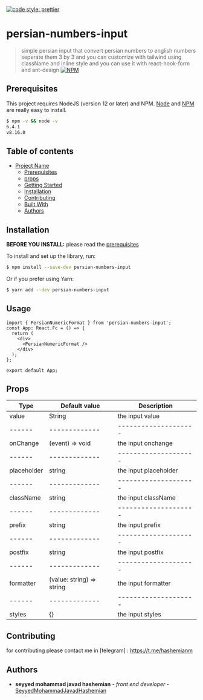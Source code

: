 [![code style: prettier](https://img.shields.io/badge/code_style-prettier-ff69b4.svg?style=flat-square)](https://github.com/prettier/prettier)

# persian-numbers-input

> simple persian input that convert persian numbers to english numbers seperate them 3 by 3 and you can customize with tailwind using className and inline style and you can use it with react-hook-form and ant-design
> [![NPM](https://img.shields.io/npm/v/persian-numbers-input.svg)](https://www.npmjs.com/package/persian-numbers-input)

## Prerequisites

This project requires NodeJS (version 12 or later) and NPM.
[Node](http://nodejs.org/) and [NPM](https://npmjs.org/) are really easy to install.

```sh
$ npm -v && node -v
6.4.1
v8.16.0
```

## Table of contents

- [Project Name](#project-name)
  - [Prerequisites](#prerequisites)
  - [props](#props)
  - [Getting Started](#getting-started)
  - [Installation](#installation)
  - [Contributing](#contributing)
  - [Built With](#built-with)
  - [Authors](#authors)

## Installation

**BEFORE YOU INSTALL:** please read the [prerequisites](#prerequisites)

To install and set up the library, run:

```sh
$ npm install --save-dev persian-numbers-input
```

Or if you prefer using Yarn:

```sh
$ yarn add --dev persian-numbers-input
```

## Usage

```tsx
import { PersianNumericFormat } from 'persian-numbers-input';
const App: React.Fc = () => {
  return (
    <div>
      <PersianNumericFormat />
    </div>
  );
};

export default App;
```

## Props

| Type        | Default value             | Description           |
| ----------- | ------------------------- | --------------------- |
| value       | String                    | the input value       |
| ------      | -------------             | --------------------  |
| onChange    | (event) => void           | the input onchange    |
| ------      | -------------             | --------------------  |
| placeholder | string                    | the input placeholder |
| ------      | -------------             | --------------------  |
| className   | string                    | the input className   |
| ------      | -------------             | --------------------  |
| prefix      | string                    | the input prefix      |
| ------      | -------------             | --------------------  |
| postfix     | string                    | the input postfix     |
| ------      | -------------             | --------------------  |
| formatter   | (value: string) => string | the input formatter   |
| ------      | -------------             | --------------------  |
| styles      | {}                        | the input styles      |

## Contributing

for contributing please contact me in [telegram] : https://t.me/hashemianm

## Authors

- **seyyed mohammad javad hashemian** - _front end developer_ - [SeyyedMohammadJavadHashemian](https://github.com/mjhashemian)

